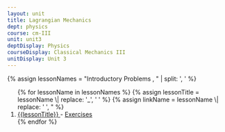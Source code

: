 ```yaml
---
layout: unit
title: Lagrangian Mechanics 
dept: physics
course: cm-III
unit: unit3
deptDisplay: Physics
courseDisplay: Classical Mechanics III
unitDisplay: Unit 3
---
```

{% assign lessonNames = "Introductory Problems , " \| split: ', ' %}

<ol>
{% for lessonName in lessonNames %}
{% assign lessonTitle = lessonName \| replace:  '_', ' ' %}
{% assign linkName = lessonName \| replace: ' ', " %}
<li> <a class = "page-link" href = "{{ linkName \| prepend: units[unitIndex] \| prepend: current_page.permalink }}"> {{lessonTitle}} </a> - <a class = "page-link" href = "{{ linkName \| prepend: units[unitIndex] \| prepend: current_page.permalink \| append: "-exercises" }}"> Exercises </a> </li>
{% endfor %}
</ol>
